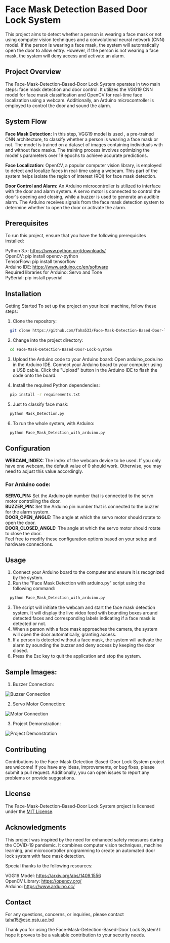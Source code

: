 
# Face Mask Detection Based Door Lock System

This project aims to detect whether a person is wearing a face mask or not using computer vision techniques and a convolutional neural network (CNN) model. If the person is wearing a face mask, the system will automatically open the door to allow entry. However, if the person is not wearing a face mask, the system will deny access and activate an alarm.

## Project Overview
The Face-Mask-Detection-Based-Door Lock System operates in two main steps: face mask detection and door control. It utilizes the VGG19 CNN model for face mask classification and OpenCV for real-time face localization using a webcam. Additionally, an Arduino microcontroller is employed to control the door and sound the alarm.

## System Flow

**Face Mask Detection:** In this step, VGG19 model is used , a pre-trained CNN architecture, to classify whether a person is wearing a face mask or not. The model is trained on a dataset of images containing individuals with and without face masks. The training process involves optimizing the model's parameters over 19 epochs to achieve accurate predictions.

**Face Localization**: OpenCV, a popular computer vision library, is employed to detect and localize faces in real-time using a webcam. This part of the system helps isolate the region of interest (ROI) for face mask detection.

**Door Control and Alarm:** An Arduino microcontroller is utilized to interface with the door and alarm system. A servo motor is connected to control the door's opening and closing, while a buzzer is used to generate an audible alarm. The Arduino receives signals from the face mask detection system to determine whether to open the door or activate the alarm.

## Prerequisites
To run this project, ensure that you have the following prerequisites installed:

Python 3.x: https://www.python.org/downloads/ \
OpenCV: pip install opencv-python\
TensorFlow: pip install tensorflow\
Arduino IDE: https://www.arduino.cc/en/software \
Required libraries for Arduino: Servo and Tone\
PySerial: pip install pyserial





## Installation

Getting Started
To set up the project on your local machine, follow these steps:

1. Clone the repository:

```bash
  git clone https://github.com/Taha533/Face-Mask-Detection-Based-Door-lock-System.git
```
2. Change into the project directory:

```bash
  cd Face-Mask-Detection-Based-Door-Lock-System
```
3. Upload the Arduino code to your Arduino board:
Open arduino_code.ino in the Arduino IDE. Connect your Arduino board to your computer using a USB cable. Click the "Upload" button in the Arduino IDE to flash the code onto the board.

4. Install the required Python dependencies:
    
```bash
  pip install -r requirements.txt
```
5. Just to classify face mask:

```bash
  python Mask_Detection.py
```
6. To run the whole system, with Arduino:
```bash
  python Face_Mask_Detection_with_arduino.py
```

## Configuration


**WEBCAM_INDEX:** The index of the webcam device to be used. If you only have one webcam, the default value of 0 should work. Otherwise, you may need to adjust this value accordingly.

### For Arduino code:
**SERVO_PIN:** Set the Arduino pin number that is connected to the servo motor controlling the door.\
**BUZZER_PIN:** Set the Arduino pin number that is connected to the buzzer for the alarm system.\
**DOOR_OPEN_ANGLE:** The angle at which the servo motor should rotate to open the door.\
**DOOR_CLOSED_ANGLE:** The angle at which the servo motor should rotate to close the door.\
Feel free to modify these configuration options based on your setup and hardware connections.

## Usage
1. Connect your Arduino board to the computer and ensure it is recognized by the system.
2. Run the "Face Mask Detection with arduino.py" script using the following command:

```bash
  python Face_Mask_Detection_with_arduino.py
```
3. The script will initiate the webcam and start the face mask detection system. It will display the live video feed with bounding boxes around detected faces and corresponding labels indicating if a face mask is detected or not.
4. When a person with a face mask approaches the camera, the system will open the door automatically, granting access.
5. If a person is detected without a face mask, the system will activate the alarm by sounding the buzzer and deny access by keeping the door closed.
6. Press the Esc key to quit the application and stop the system.

## Sample Images:

1. Buzzer Connection:

![Buzzer Connection](https://github.com/Taha533/Face-Mask-Detection-Based-Door-lock-System/blob/main/buzzer_conn.jpg?raw=true)

2. Servo Motor Connection:

![Motor Connection](https://github.com/Taha533/Face-Mask-Detection-Based-Door-lock-System/blob/main/servo_motor_conn.jpg?raw=true)

3. Project Demonstration:

![Project Demonstration](https://github.com/Taha533/Face-Mask-Detection-Based-Door-lock-System/blob/main/project_demonstration.jpg?raw=true)

## Contributing
Contributions to the Face-Mask-Detection-Based-Door Lock System project are welcome! If you have any ideas, improvements, or bug fixes, please submit a pull request. Additionally, you can open issues to report any problems or provide suggestions.

## License
The Face-Mask-Detection-Based-Door Lock System project is licensed under the [MIT License](https://github.com/Taha533/Face-Mask-Detection-Based-Door-lock-System/blob/main/LICENSE).


## Acknowledgments
This project was inspired by the need for enhanced safety measures during the COVID-19 pandemic. It combines computer vision techniques, machine learning, and microcontroller programming to create an automated door lock system with face mask detection.

Special thanks to the following resources:

VGG19 Model: https://arxiv.org/abs/1409.1556 \
OpenCV Library: https://opencv.org/ \
Arduino: https://www.arduino.cc/

## Contact
For any questions, concerns, or inquiries, please contact taha15@cse.pstu.ac.bd 

Thank you for using the Face-Mask-Detection-Based-Door Lock System! I hope it proves to be a valuable contribution to your security needs.


